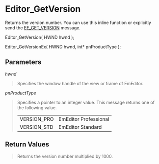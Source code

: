 # Editor\_GetVersion

Returns the version number. You can use this inline function or explicitly send
the [EE\_GET\_VERSION](../message/ee_get_version)
message.

Editor\_GetVersion( HWND hwnd );

Editor\_GetVersionEx( HWND hwnd, int\* pnProductType );

## Parameters

_hwnd_

> Specifies the window handle of the view or frame of EmEditor.

_pnProductType_

> Specifies a pointer to an integer value. This message returns one of the
> following value.
>
> |     |     |
> | --- | --- |
> | VERSION\_PRO | EmEditor Professional |
> | VERSION\_STD | EmEditor Standard |

## Return Values

> Returns the version number multiplied by 1000.